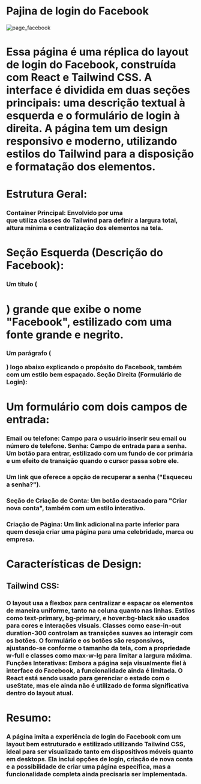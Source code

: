 # Pajina de login do Facebook

![page_facebook](https://github.com/user-attachments/assets/7c35029a-a8b8-401a-b5c1-eff286c09f4c)

# Essa página é uma réplica do layout de login do Facebook, construída com React e Tailwind CSS. A interface é dividida em duas seções principais: uma descrição textual à esquerda e o formulário de login à direita. A página tem um design responsivo e moderno, utilizando estilos do Tailwind para a disposição e formatação dos elementos.

# Estrutura Geral:

### Container Principal: Envolvido por uma <div> que utiliza classes do Tailwind para definir a largura total, altura mínima e centralização dos elementos na tela.

# Seção Esquerda (Descrição do Facebook):

### Um título (<h1>) grande que exibe o nome "Facebook", estilizado com uma fonte grande e negrito.
### Um parágrafo (<p>) logo abaixo explicando o propósito do Facebook, também com um estilo bem espaçado. Seção Direita (Formulário de Login):

# Um formulário com dois campos de entrada:

### Email ou telefone: Campo para o usuário inserir seu email ou número de telefone. Senha: Campo de entrada para a senha. Um botão para entrar, estilizado com um fundo de cor primária e um efeito de transição quando o cursor passa sobre ele.

### Um link que oferece a opção de recuperar a senha ("Esqueceu a senha?").

### Seção de Criação de Conta: Um botão destacado para "Criar nova conta", também com um estilo interativo.

### Criação de Página: Um link adicional na parte inferior para quem deseja criar uma página para uma celebridade, marca ou empresa.

# Características de Design:

## Tailwind CSS:
### O layout usa a flexbox para centralizar e espaçar os elementos de maneira uniforme, tanto na coluna quanto nas linhas. Estilos como text-primary, bg-primary, e hover:bg-black são usados para cores e interações visuais. Classes como ease-in-out duration-300 controlam as transições suaves ao interagir com os botões. O formulário e os botões são responsivos, ajustando-se conforme o tamanho da tela, com a propriedade w-full e classes como max-w-lg para limitar a largura máxima. Funções Interativas: Embora a página seja visualmente fiel à interface do Facebook, a funcionalidade ainda é limitada. O React está sendo usado para gerenciar o estado com o useState, mas ele ainda não é utilizado de forma significativa dentro do layout atual.

# Resumo:

### A página imita a experiência de login do Facebook com um layout bem estruturado e estilizado utilizando Tailwind CSS, ideal para ser visualizado tanto em dispositivos móveis quanto em desktops. Ela inclui opções de login, criação de nova conta e a possibilidade de criar uma página específica, mas a funcionalidade completa ainda precisaria ser implementada.
